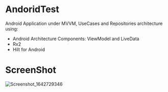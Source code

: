 # AndoridTest
Android Application under MVVM, UseCases and Repositories architecture using:

  - Android Architecture Components: ViewModel and LiveData
  - Rx2
  - Hilt for Android


# ScreenShot

![Screenshot_1642729346](https://user-images.githubusercontent.com/47717467/150451074-9f852742-7555-4745-ad50-34f885e67afa.png)

